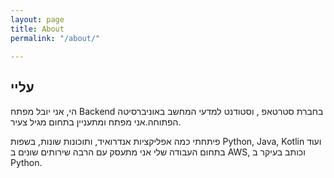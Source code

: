 ```yaml
---
layout: page
title: About
permalink: "/about/"

---
```

## עליי

הי, אני יובל מפתח Backend בחברת סטרטאפ , וסטודנט למדעי המחשב באוניברסיטה הפתוחה.אני מפתח ומתעניין בתחום מגיל צעיר.

פיתחתי כמה אפליקציות אנדרואיד, ותוכונות שונות, בשפות Python, Java, Kotlin ועוד בתחום העבודה שלי אני מתעסק עם הרבה שירותים שונים ב AWS, וכותב בעיקר ב Python.